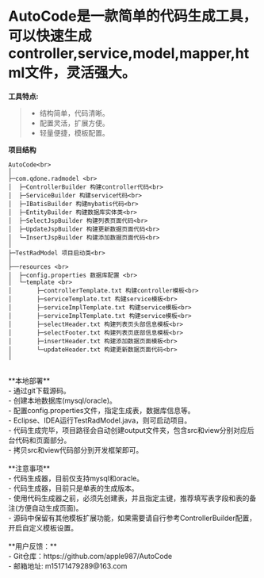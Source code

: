 # AutoCode是一款简单的代码生成工具，可以快速生成controller,service,model,mapper,html文件，灵活强大。<br>
**工具特点:**<br>
> * 结构简单，代码清晰。<br>
> * 配置灵活，扩展方便。<br>
> * 轻量便捷，模板配置。<br>

**项目结构** <br>
```
AutoCode<br>
│ 
├─com.qdone.radmodel <br>
│  ├─ControllerBuilder 构建controller代码<br>
│  ├─ServiceBuilder 构建service代码<br>
│  ├─IBatisBuilder 构建mybatis代码<br>
│  ├─EntityBuilder 构建数据库实体类<br>
│  ├─SelectJspBuilder 构建列表页面代码<br>
│  ├─UpdateJspBuilder 构建更新数据页面代码<br>
│  └─InsertJspBuilder 构建添加数据页面代码<br>
│ 
├─TestRadModel 项目启动类<br>
│  
├──resources <br>
│  ├─config.properties 数据库配置 <br>
│  └─template <br>
│       ├─controllerTemplate.txt 构建controller模板<br>
│       ├─serviceTemplate.txt 构建service模板<br>
│       ├─serviceImplTemplate.txt 构建service模板<br>
│       ├─serviceImplTemplate.txt 构建service模板<br>
│       ├─selectHeader.txt 构建列表页头部信息模板<br>
│       ├─selectFooter.txt 构建列表页底部信息模板<br>
│       ├─insertHeader.txt 构建添加数据页面模板<br>
│       └─updateHeader.txt 构建更新数据页面代码<br>
│ 

```
<br>
**本地部署**<br>
- 通过git下载源码。<br>
- 创建本地数据库(mysql/oracle)。<br>
- 配置config.properties文件，指定生成表，数据库信息等。<br>
- Eclipse、IDEA运行TestRadModel.java，则可启动项目。<br>
- 代码生成完毕，项目路径会自动创建output文件夹，包含src和view分别对应后台代码和页面部分。<br>
- 拷贝src和view代码部分到开发框架即可。<br>
<br>
**注意事项**<br>
- 代码生成器，目前仅支持mysql和oracle。<br>
- 代码生成器，目前只是单表的生成版本。<br>
- 使用代码生成器之前，必须先创建表，并且指定主键，推荐填写表字段和表的备注(方便自动生成页面)。<br>
- 源码中保留有其他模板扩展功能，如果需要请自行参考ControllerBuilder配置，开启自定义模板设置。<br>
<br>
 **用户反馈：**<br>
- Git仓库：https://github.com/apple987/AutoCode <br>
-  邮箱地址: m15171479289@163.com <br>
